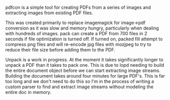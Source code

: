 pdfcon is a simple tool for creating PDFs from a series of images and extracting images from existing PDF files.

This was created primarily to replace imagemagick for image->pdf conversion as it was slow and memory hungry, particularly when dealing with hundreds of images. pack can create a PDF from 700 files in 2 seconds if file optimization is turned off. If turned on, packed fill attempt to
compress png files and will re-encode jpg files with mozjpeg to try to reduce their file size before adding them to the PDF.

Unpack is a work in progress. At the moment it takes significantly longer to unpack a PDF than it takes to pack one. This is due to lopd needing to build the entire document object before we can start extracting image streams.
Building the document takes around four minutes for large PDF's. This is far too long and we don't need to do this so I'm in the process of writing a custom parser to find and extract image streams without modeling the entire
doc in memory.
